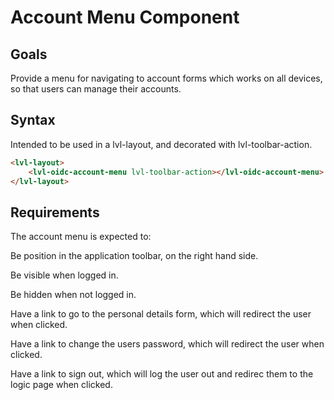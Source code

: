 ﻿# Account Menu Component

## Goals
Provide a menu for navigating to account forms which works on all devices, so that users can manage their accounts.



## Syntax
Intended to be used in a lvl-layout, and decorated with lvl-toolbar-action.
```html
<lvl-layout>
	<lvl-oidc-account-menu lvl-toolbar-action></lvl-oidc-account-menu>
</lvl-layout>
```


## Requirements
The account menu is expected to:

Be position in the application toolbar, on the right hand side.

Be visible when logged in.

Be hidden when not logged in.

Have a link to go to the personal details form, which will redirect the user when clicked.

Have a link to change the users password, which will redirect the user when clicked.

Have a link to sign out, which will log the user out and redirec them to the logic page when clicked.
